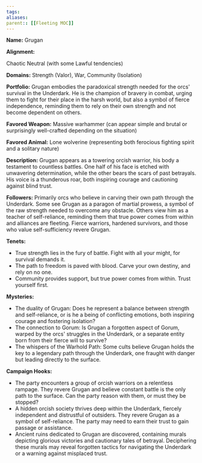 ```yaml
---
tags: 
aliases: 
parent:: [[Fleeting MOC]]
---
```

**Name:** Grugan

**Alignment:**

Chaotic Neutral (with some Lawful tendencies)

**Domains:** Strength (Valor), War, Community (Isolation)

**Portfolio:** Grugan embodies the paradoxical strength needed for the orcs' survival in the Underdark. He is the champion of bravery in combat, urging them to fight for their place in the harsh world, but also a symbol of fierce independence, reminding them to rely on their own strength and not become dependent on others.

**Favored Weapon:** Massive warhammer (can appear simple and brutal or surprisingly well-crafted depending on the situation)

**Favored Animal:** Lone wolverine (representing both ferocious fighting spirit and a solitary nature)

**Description:** Grugan appears as a towering orcish warrior, his body a testament to countless battles. One half of his face is etched with unwavering determination, while the other bears the scars of past betrayals. His voice is a thunderous roar, both inspiring courage and cautioning against blind trust.

**Followers:** Primarily orcs who believe in carving their own path through the Underdark. Some see Grugan as a paragon of martial prowess, a symbol of the raw strength needed to overcome any obstacle. Others view him as a teacher of self-reliance, reminding them that true power comes from within and alliances are fleeting. Fierce warriors, hardened survivors, and those who value self-sufficiency revere Grugan.

**Tenets:**

- True strength lies in the fury of battle. Fight with all your might, for survival demands it.
- The path to freedom is paved with blood. Carve your own destiny, and rely on no one.
- Community provides support, but true power comes from within. Trust yourself first.

**Mysteries:**

- The duality of Grugan: Does he represent a balance between strength and self-reliance, or is he a being of conflicting emotions, both inspiring courage and fostering isolation?
- The connection to Gorum: Is Grugan a forgotten aspect of Gorum, warped by the orcs' struggles in the Underdark, or a separate entity born from their fierce will to survive?
- The whispers of the Warhold Path: Some cults believe Grugan holds the key to a legendary path through the Underdark, one fraught with danger but leading directly to the surface.

**Campaign Hooks:**

- The party encounters a group of orcish warriors on a relentless rampage. They revere Grugan and believe constant battle is the only path to the surface. Can the party reason with them, or must they be stopped?
- A hidden orcish society thrives deep within the Underdark, fiercely independent and distrustful of outsiders. They revere Grugan as a symbol of self-reliance. The party may need to earn their trust to gain passage or assistance.
- Ancient ruins dedicated to Grugan are discovered, containing murals depicting glorious victories and cautionary tales of betrayal. Deciphering these murals may reveal forgotten tactics for navigating the Underdark or a warning against misplaced trust.